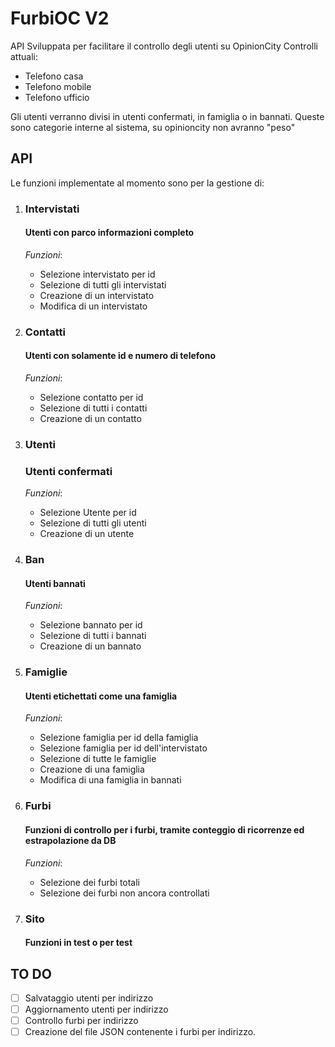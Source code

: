 # FurbiOC V2

API Sviluppata per facilitare il controllo degli utenti su OpinionCity
Controlli attuali:
- Telefono casa
- Telefono mobile
- Telefono ufficio

Gli utenti verranno divisi in utenti confermati, in famiglia o in bannati. 
Queste sono categorie interne al sistema, su opinioncity non avranno "peso"

## API
Le funzioni implementate al momento sono per la gestione di:
1. ### Intervistati
   #### Utenti con parco informazioni completo 
   _Funzioni_:
   - Selezione intervistato per id
   - Selezione di tutti gli intervistati
   - Creazione di un intervistato
   - Modifica di un intervistato

2. ### Contatti
    #### Utenti con solamente id e numero di telefono
    _Funzioni_:
    - Selezione contatto per id
    - Selezione di tutti i contatti
    - Creazione di un contatto

3. ### Utenti 
   ### Utenti confermati
    _Funzioni_:
    - Selezione Utente per id
    - Selezione di tutti gli utenti
    - Creazione di un utente

4. ### Ban
   #### Utenti bannati
    _Funzioni_:
    - Selezione bannato per id
    - Selezione di tutti i bannati
    - Creazione di un bannato

5. ### Famiglie 
   #### Utenti etichettati come una famiglia
    _Funzioni_:
    - Selezione famiglia per id della famiglia
    - Selezione famiglia per id dell'intervistato
    - Selezione di tutte le famiglie
    - Creazione di una famiglia
    - Modifica di una famiglia in bannati

6. ### Furbi
   #### Funzioni di controllo per i furbi, tramite conteggio di ricorrenze ed estrapolazione da DB
   _Funzioni_:
   - Selezione dei furbi totali
   - Selezione dei furbi non ancora controllati

7. ### Sito 
   #### Funzioni in test o per test
   
## TO DO
 - [ ] Salvataggio utenti per indirizzo
 - [ ] Aggiornamento utenti per indirizzo
 - [ ] Controllo furbi per indirizzo
 - [ ] Creazione del file JSON contenente i furbi per indirizzo.